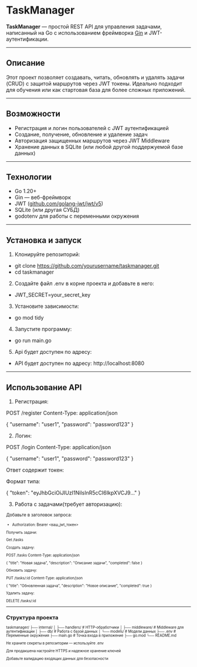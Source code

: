 # TaskManager

**TaskManager** — простой REST API для управления задачами, написанный на Go с использованием фреймворка [Gin](https://github.com/gin-gonic/gin) и JWT-аутентификации.

---

## Описание

Этот проект позволяет создавать, читать, обновлять и удалять задачи (CRUD) с защитой маршрутов через JWT токены. Идеально подходит для обучения или как стартовая база для более сложных приложений.

---

## Возможности

- Регистрация и логин пользователей с JWT аутентификацией
- Создание, получение, обновление и удаление задач
- Авторизация защищенных маршрутов через JWT Middleware
- Хранение данных в SQLite (или любой другой поддержуемой базе данных)

---

## Технологии

- Go 1.20+
- Gin — веб-фреймворк
- JWT ([github.com/golang-jwt/jwt/v5](https://github.com/golang-jwt/jwt))
- SQLite (или другая СУБД)
- godotenv для работы с переменными окружения

---

## Установка и запуск

1. Клонируйте репозиторий:

-  git clone https://github.com/yourusername/taskmanager.git
-  cd taskmanager

2. Создайте файл .env в корне проекта и добавьте в него:

- JWT_SECRET=your_secret_key

3. Установите зависимости:

- go mod tidy

4. Запустите программу:

- go run main.go

5. Api будет доступен по адресу:

- API будет доступен по адресу: http://localhost:8080

---

## Использование API

1. Регистрация:

POST /register
Content-Type: application/json

{
  "username": "user1",
  "password": "password123"
}

2. Логин:

POST /login
Content-Type: application/json

{
  "username": "user1",
  "password": "password123"
}

Ответ содержит токен:

Формат типа:

{
  "token": "eyJhbGciOiJIUzI1NiIsInR5cCI6IkpXVCJ9..."
}

3. Работа с задачами(требует авторизацию):

<small>Добавьте в заголовок запроса:<small>

- Authorization: Bearer <ваш_jwt_токен>

Получить задачи:

Get /tasks

Создать задачу:

POST /tasks
Content-Type: application/json

{
  "title": "Новая задача",
  "description": "Описание задачи",
  "completed": false
}


Обновить задачу:

PUT /tasks/:id
Content-Type: application/json

{
  "title": "Обновленная задача",
  "description": "Новое описание",
  "completed": true
}

Удалить задачу:

DELETE /tasks/:id


---

## Структура проекта

taskmanager/
├── internal/
│   ├── handlers/      # HTTP-обработчики
│   ├── middleware/    # Middleware для аутентификации
│   ├── db/            # Работа с базой данных
│   └── models/        # Модели данных
├── .env               # Переменные окружения
├── main.go            # Точка входа в приложение
├── go.mod
└── README.md



Не храните секреты в репозитории — используйте .env

Для продакшена настройте HTTPS и надежное хранение ключей

Добавьте валидацию входящих данных для безопасности